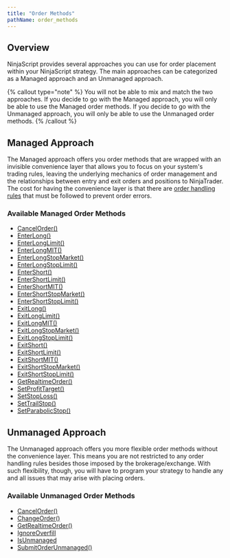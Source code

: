 ```yaml
---
title: "Order Methods"
pathName: order_methods
---
```


## Overview

NinjaScript provides several approaches you can use for order placement within your NinjaScript strategy. The main approaches can be categorized as a Managed approach and an Unmanaged approach.

{% callout type="note" %}
You will not be able to mix and match the two approaches. If you decide to go with the Managed approach, you will only be able to use the Managed order methods. If you decide to go with the Unmanaged approach, you will only be able to use the Unmanaged order methods.
{% /callout %}

## Managed Approach

The Managed approach offers you order methods that are wrapped with an invisible convenience layer that allows you to focus on your system's trading rules, leaving the underlying mechanics of order management and the relationships between entry and exit orders and positions to NinjaTrader. The cost for having the convenience layer is that there are [order handling rules](managed_approach) that must be followed to prevent order errors.

### Available Managed Order Methods

- [CancelOrder()](managed_cancelorder)
- [EnterLong()](enterlong)
- [EnterLongLimit()](enterlonglimit)
- [EnterLongMIT()](enterlongmit)
- [EnterLongStopMarket()](enterlongstopmarket)
- [EnterLongStopLimit()](enterlongstoplimit)
- [EnterShort()](entershort)
- [EnterShortLimit()](entershortlimit)
- [EnterShortMIT()](entershortmit)
- [EnterShortStopMarket()](entershortstopmarket)
- [EnterShortStopLimit()](entershortstoplimit)
- [ExitLong()](exitlong)
- [ExitLongLimit()](exitlonglimit)
- [ExitLongMIT()](exitlongmit)
- [ExitLongStopMarket()](exitlongstopmarket)
- [ExitLongStopLimit()](exitlongstoplimit)
- [ExitShort()](exitshort)
- [ExitShortLimit()](exitshortlimit)
- [ExitShortMIT()](exitshortmit)
- [ExitShortStopMarket()](exitshortstopmarket)
- [ExitShortStopLimit()](exitshortstoplimit)
- [GetRealtimeOrder()](getrealtimeorder)
- [SetProfitTarget()](setprofittarget)
- [SetStopLoss()](setstoploss)
- [SetTrailStop()](settrailstop)
- [SetParabolicStop()](setparabolicstop)

## Unmanaged Approach

The Unmanaged approach offers you more flexible order methods without the convenience layer. This means you are not restricted to any order handling rules besides those imposed by the brokerage/exchange. With such flexibility, though, you will have to program your strategy to handle any and all issues that may arise with placing orders.

### Available Unmanaged Order Methods

- [CancelOrder()](unmanaged_cancelorder)
- [ChangeOrder()](managed_changeorder)
- [GetRealtimeOrder()](getrealtimeorder)
- [IgnoreOverfill](ignoreoverfill)
- [IsUnmanaged](isunmanaged)
- [SubmitOrderUnmanaged()](submitorderunmanaged)
